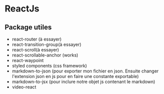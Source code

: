 # ReactJs
## Package utiles

* react-router (à essayer)
* react-transition-group(à essayer)
* react-scroll(à essayer)
* react-scrollable-anchor (works)
* react-waypoint
* styled components (css framework)
* markdown-to-json (pour exporter mon fichier en json. Ensuite changer l'extension json en js pour en faire une constante exportable)
* markdown-to-jsx (pour inclure notre objet js contenant le markdown)
* video-react